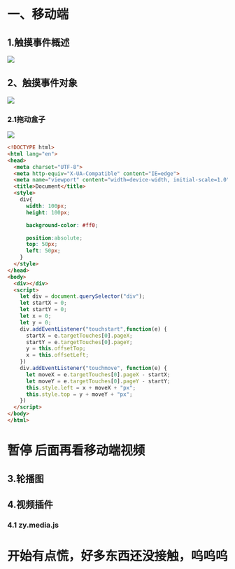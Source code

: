 # 一、移动端

## 1.触摸事件概述

![](F:\前端\笔记\js\bom\img\触屏事件概述01.png)

## 2、触摸事件对象

![](F:\前端\笔记\js\bom\img\触摸事件对象.png)

### 2.1拖动盒子

![](F:\前端\笔记\js\bom\img\触屏事件概述.png)

```html
<!DOCTYPE html>
<html lang="en">
<head>
  <meta charset="UTF-8">
  <meta http-equiv="X-UA-Compatible" content="IE=edge">
  <meta name="viewport" content="width=device-width, initial-scale=1.0">
  <title>Document</title>
  <style>
    div{
      width: 100px;
      height: 100px;

      background-color: #ff0;

      position:absolute;
      top: 50px;
      left: 50px;
    }
  </style>
</head>
<body>
  <div></div>
  <script>
    let div = document.querySelector("div");
    let startX = 0;
    let startY = 0;
    let x = 0;
    let y = 0;
    div.addEventListener("touchstart",function(e) {
      startX = e.targetTouches[0].pageX;
      startY = e.targetTouches[0].pageY;
      y = this.offsetTop;
      x = this.offsetLeft;
    })
    div.addEventListener("touchmove", function(e) {
      let moveX = e.targetTouches[0].pageX - startX;
      let moveY = e.targetTouches[0].pageY - startY;
      this.style.left = x + moveX + "px";
      this.style.top = y + moveY + "px";
    })
  </script>
</body>
</html>
```

# 暂停 后面再看移动端视频

## 3.轮播图

## 4.视频插件

### 4.1  zy.media.js

# 开始有点慌，好多东西还没接触，呜呜呜